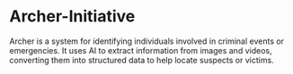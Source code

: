 # Archer-Initiative

Archer is a system for identifying individuals involved in criminal events or emergencies. It uses AI to extract information from images and videos, converting them into structured data to help locate suspects or victims.
